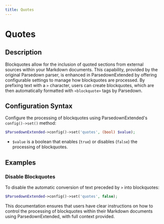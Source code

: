 ```yaml
---
title: Quotes  
---
```


# Quotes

## Description

Blockquotes allow for the inclusion of quoted sections from external sources within your Markdown documents. This capability, provided by the original Parsedown parser, is enhanced in ParsedownExtended by offering configurable settings to manage how blockquotes are processed. By prefixing text with a `>` character, users can create blockquotes, which are then automatically formatted with `<blockquote>` tags by Parsedown.

## Configuration Syntax

Configure the processing of blockquotes using ParsedownExtended's `config()->set()` method:

```php
$ParsedownExtended->config()->set('quotes', (bool) $value);
```

- `$value` is a boolean that enables (`true`) or disables (`false`) the processing of blockquotes.

## Examples

### Disable Blockquotes

To disable the automatic conversion of text preceded by `>` into blockquotes:

```php
$ParsedownExtended->config()->set('quotes', false);
```

This documentation ensures that users have clear instructions on how to control the processing of blockquotes within their Markdown documents using ParsedownExtended, with full context provided.